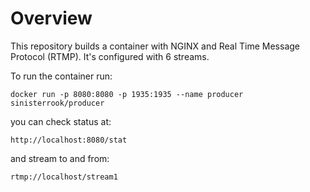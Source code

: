 # Overview

This repository builds a container with NGINX and Real Time Message Protocol (RTMP). 
It's configured with 6 streams.

To run the container run:

```docker run -p 8080:8080 -p 1935:1935 --name producer sinisterrook/producer ```

you can check status at:

```http://localhost:8080/stat```

and stream to and from:

```rtmp://localhost/stream1```